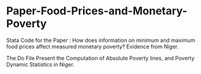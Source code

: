 # Paper-Food-Prices-and-Monetary-Poverty

Stata Code for the Paper : How does information on minimum and maximum food prices affect measured monetary poverty? Evidence from Niger. 


The Do File Present the Computation of Absolute Poverty lines, and Poverty Dynamic Statistics in Niger. 

